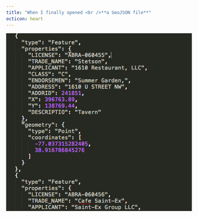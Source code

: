 ```yaml
---
title: "When I finally opened <br />**a GeoJSON file**"
octicon: heart
---
```


![GeoJSON Screenshot](images/geojson.png)
